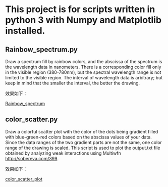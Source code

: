 # This project is for scripts written in python 3 with Numpy and Matplotlib installed.

## Rainbow_spectrum.py
Draw a spectrum fill by rainbow colors, and the abscissa of the spectrum is the wavelength data in nanometers. There is a corresponding color fill only in the visible region (380-780nm), but the spectral wavelength range is not limited to the visible region. The interval of wavelength data is arbitrary; but keep in mind that the smaller the interval, the better the drawing.

效果如下：

[Rainbow_spectrum](https://github.com/lizhiq16/py_color_draw/blob/main/Rainbow_spectrum.png)

## color_scatter.py
Draw a colorful scatter plot with the color of the dots being gradient filled with blue-green-red colors based on the abscissa values of your data. Since the data ranges of the two gradient parts are not the same, one color range of the drawing is scaled. This script is used to plot the output.txt file obtained by analyzing weak interactions using Multiwfn <http://sobereva.com/399>.

效果如下：

[color_scatter_plot](https://github.com/lizhiq16/py_color_draw/blob/main/color_scatter_plot2.png)
